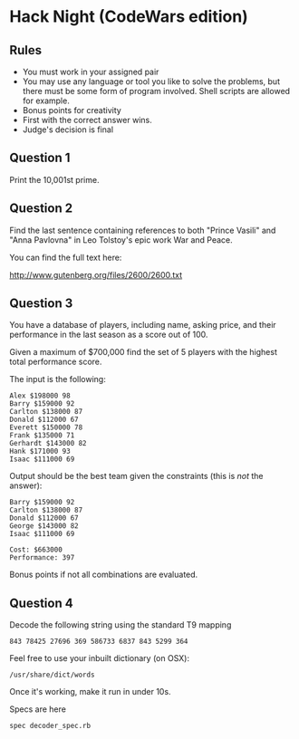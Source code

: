 Hack Night (CodeWars edition)
=============================

Rules
-----

* You must work in your assigned pair
* You may use any language or tool you like to solve the problems, but there must be some form of program involved. Shell scripts are allowed for example.
* Bonus points for creativity
* First with the correct answer wins.
* Judge's decision is final

Question 1
----------

Print the 10,001st prime.


Question 2
----------

Find the last sentence containing references to both "Prince Vasili" and "Anna Pavlovna" in Leo Tolstoy's epic work War and Peace.

You can find the full text here:

http://www.gutenberg.org/files/2600/2600.txt


Question 3
----------

You have a database of players, including name, asking price, and their performance in the last season as a score out of 100. 

Given a maximum of $700,000 find the set of 5 players with the highest total performance score.

The input is the following:

    Alex $198000 98
    Barry $159000 92
    Carlton $138000 87
    Donald $112000 67
    Everett $150000 78
    Frank $135000 71
    Gerhardt $143000 82
    Hank $171000 93
    Isaac $111000 69

Output should be the best team given the constraints (this is *not* the answer):

    Barry $159000 92
    Carlton $138000 87
    Donald $112000 67
    George $143000 82
    Isaac $111000 69

    Cost: $663000
    Performance: 397

Bonus points if not all combinations are evaluated.

Question 4
----------

Decode the following string using the standard T9 mapping

    843 78425 27696 369 586733 6837 843 5299 364

Feel free to use your inbuilt dictionary (on OSX):

    /usr/share/dict/words

Once it's working, make it run in under 10s.

Specs are here

    spec decoder_spec.rb

